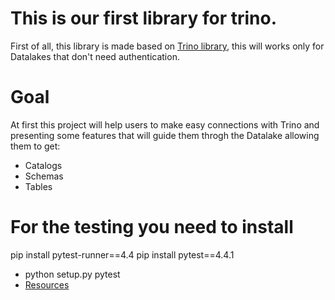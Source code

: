 # This is our first library for trino.

First of all, this library is made based on [Trino library](https://github.com/trinodb/trino-python-client), this will works only for Datalakes that don't need authentication.

# Goal

At first this project will help users to make easy connections with Trino and presenting some features that will guide them throgh the Datalake allowing them to get:
- Catalogs
- Schemas
- Tables

# For the testing you need to install 

pip install pytest-runner==4.4
pip install pytest==4.4.1

- python setup.py pytest
- [Resources](https://medium.com/analytics-vidhya/how-to-create-a-python-library-7d5aea80cc3f)


